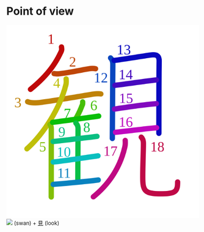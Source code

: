 # Point of view
![89b3](../kanji-colorize/89b3.svg)
![](http://www.kanjidamage.com/assets/radsmall/swan-c00ffd0d966f84e5ec6c22520608a7f90414b909c9f5b7fd2a9e2a81ad16850e.jpg) (swan) + [見](見.md) (look) 